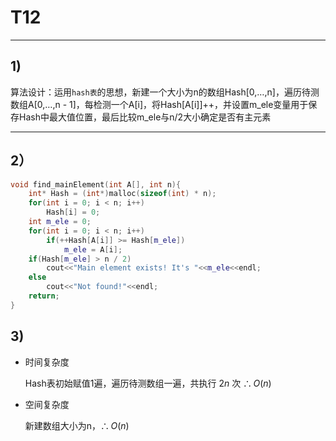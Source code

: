 # T12
***
## 1)
算法设计：运用`hash表`的思想，新建一个大小为n的数组Hash[0,${\ldots}$,n]，遍历待测数组A[0,${\ldots}$,n - 1]，每检测一个A[i]，将Hash[A[i]]++，并设置m_ele变量用于保存Hash中最大值位置，最后比较m_ele与n/2大小确定是否有主元素
***
## 2）
```c++
void find_mainElement(int A[], int n){
    int* Hash = (int*)malloc(sizeof(int) * n);
    for(int i = 0; i < n; i++)
        Hash[i] = 0;
    int m_ele = 0;
    for(int i = 0; i < n; i++)
        if(++Hash[A[i]] >= Hash[m_ele])
            m_ele = A[i];
    if(Hash[m_ele] > n / 2)
        cout<<"Main element exists! It's "<<m_ele<<endl;
    else
        cout<<"Not found!"<<endl;
    return;
}
```
## 3)
* 时间复杂度  
  
  
  Hash表初始赋值1遍，遍历待测数组一遍，共执行 $2n$ 次 
  ${\therefore}{O(n)}$  
* 空间复杂度  
  
  新建数组大小为n，${\therefore}{O(n)}$